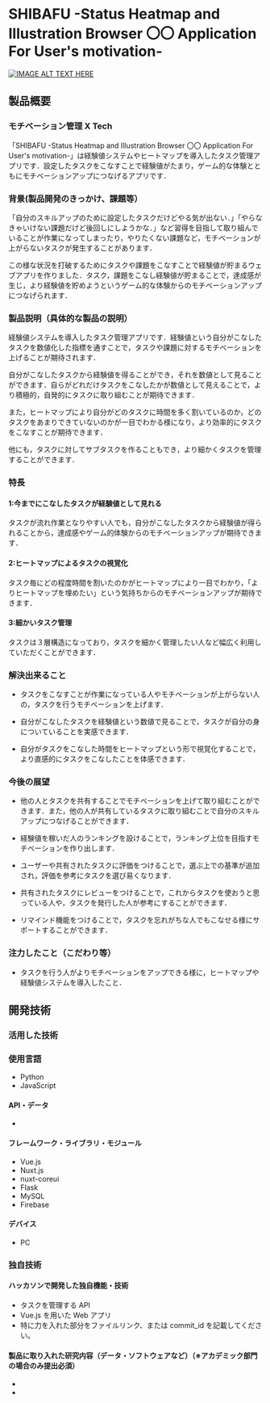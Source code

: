 # SHIBAFU -Status Heatmap and Illustration Browser 〇〇 Application For User's motivation-

[![IMAGE ALT TEXT HERE](https://jphacks.com/wp-content/uploads/2020/09/JPHACKS2020_ogp.jpg)](https://www.youtube.com/watch?v=G5rULR53uMk)

## 製品概要

### モチベーション管理 X Tech

「SHIBAFU -Status Heatmap and Illustration Browser 〇〇 Application For User's motivation-」は経験値システムやヒートマップを導入したタスク管理アプリです．設定したタスクをこなすことで経験値がたまり，ゲーム的な体験とともにモチベーションアップにつなげるアプリです．

### 背景(製品開発のきっかけ、課題等）

「自分のスキルアップのために設定したタスクだけどやる気が出ない．」「やらなきゃいけない課題だけど後回しにしようかな．」など習得を目指して取り組んでいることが作業になってしまったり，やりたくない課題など，モチベーションが上がらないタスクが発生することがあります．

この様な状況を打破するためにタスクや課題をこなすことで経験値が貯まるウェブアプリを作りました．タスク，課題をこなし経験値が貯まることで，達成感が生じ，より経験値を貯めようというゲーム的な体験からのモチベーションアップにつなげられます．

### 製品説明（具体的な製品の説明）

経験値システムを導入したタスク管理アプリです．経験値という自分がこなしたタスクを数値化した指標を通すことで，タスクや課題に対するモチベーションを上げることが期待されます．

自分がこなしたタスクから経験値を得ることができ，それを数値として見ることができます．自らがどれだけタスクをこなしたかが数値として見えることで，より積極的，自発的にタスクに取り組むことが期待できます．

また，ヒートマップにより自分がどのタスクに時間を多く割いているのか，どのタスクをあまりできていないのかが一目でわかる様になり，より効率的にタスクをこなすことが期待できます．

他にも，タスクに対してサブタスクを作ることもでき，より細かくタスクを管理することができます．

### 特長

#### 1:今までにこなしたタスクが経験値として見れる

タスクが流れ作業となりやすい人でも，自分がこなしたタスクから経験値が得られることから，達成感やゲーム的体験からのモチベーションアップが期待できます．

#### 2:ヒートマップによるタスクの視覚化

タスク毎にどの程度時間を割いたのかがヒートマップにより一目でわかり，「よりヒートマップを埋めたい」という気持ちからのモチベーションアップが期待できます．

#### 3:細かいタスク管理

タスクは３層構造になっており，タスクを細かく管理したい人など幅広く利用していただくことができます．

### 解決出来ること

- タスクをこなすことが作業になっている人やモチベーションが上がらない人の，タスクを行うモチベーションを上げます．

- 自分がこなしたタスクを経験値という数値で見ることで，タスクが自分の身についていることを実感できます．

- 自分がタスクをこなした時間をヒートマップという形で視覚化することで，より直感的にタスクをこなしたことを体感できます．

### 今後の展望

- 他の人とタスクを共有することでモチベーションを上げて取り組むことができます．また，他の人が共有しているタスクに取り組むことで自分のスキルアップにつなげることができます．

- 経験値を稼いだ人のランキングを設けることで，ランキング上位を目指すモチベーションを作り出します．

- ユーザーや共有されたタスクに評価をつけることで，選ぶ上での基準が追加され，評価を参考にタスクを選び易くなります．

- 共有されたタスクにレビューをつけることで，これからタスクを使おうと思っている人や，タスクを発行した人が参考にすることができます．

- リマインド機能をつけることで，タスクを忘れがちな人でもこなせる様にサポートすることができます．

### 注力したこと（こだわり等）

- タスクを行う人がよりモチベーションをアップできる様に，ヒートマップや経験値システムを導入したこと．

## 開発技術

### 活用した技術

### 使用言語

- Python
- JavaScript

#### API・データ

-

#### フレームワーク・ライブラリ・モジュール

- Vue.js
- Nuxt.js
- nuxt-coreui
- Flask
- MySQL
- Firebase

#### デバイス

- PC

### 独自技術

#### ハッカソンで開発した独自機能・技術

- タスクを管理する API
- Vue.js を用いた Web アプリ
- 特に力を入れた部分をファイルリンク、または commit_id を記載してください。

#### 製品に取り入れた研究内容（データ・ソフトウェアなど）（※アカデミック部門の場合のみ提出必須）

-
-
